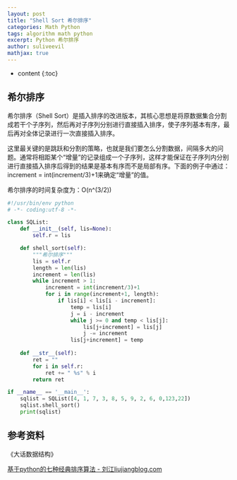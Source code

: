 ```yaml
---
layout: post
title: "Shell Sort 希尔排序"
categories: Math Python
tags: algorithm math python
excerpt: Python 希尔排序
author: suliveevil
mathjax: true
---
```


* content
{:toc}
## 希尔排序

希尔排序（Shell Sort）是插入排序的改进版本，其核心思想是将原数据集合分割成若干个子序列，然后再对子序列分别进行直接插入排序，使子序列基本有序，最后再对全体记录进行一次直接插入排序。

这里最关键的是跳跃和分割的策略，也就是我们要怎么分割数据，间隔多大的问题。通常将相距某个“增量”的记录组成一个子序列，这样才能保证在子序列内分别进行直接插入排序后得到的结果是基本有序而不是局部有序。下面的例子中通过：increment = int(increment/3)+1来确定“增量”的值。

希尔排序的时间复杂度为：O(n^(3/2))

```python
#!/usr/bin/env python
# -*- coding:utf-8 -*-

class SQList:
    def __init__(self, lis=None):
        self.r = lis

    def shell_sort(self):
        """希尔排序"""
        lis = self.r
        length = len(lis)
        increment = len(lis)
        while increment > 1:
            increment = int(increment/3)+1
            for i in range(increment+1, length):
                if lis[i] < lis[i - increment]:
                    temp = lis[i]
                    j = i - increment
                    while j >= 0 and temp < lis[j]:
                        lis[j+increment] = lis[j]
                        j -= increment
                    lis[j+increment] = temp
    
    def __str__(self):
        ret = ""
        for i in self.r:
            ret += " %s" % i
        return ret

if __name__ == '__main__':
    sqlist = SQList([4, 1, 7, 3, 8, 5, 9, 2, 6, 0,123,22])
    sqlist.shell_sort()
    print(sqlist)
```

## 参考资料

《大话数据结构》

[基于python的七种经典排序算法 - 刘江liujiangblog.com](https://www.cnblogs.com/feixuelove1009/p/6143539.html)

